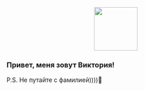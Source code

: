 <div id="header" align="center">
  <img src="https://media.giphy.com/media/5WILqPq29TyIkVCSej/giphy.gif" width="100"/>
</div>

### Привет, меня зовут Виктория!
P.S. Не путайте с фамилией))))👋

<!--
**vic-k-777/vic-k-777** is a ✨ _special_ ✨ repository because its `README.md` (this file) appears on your GitHub profile.

Here are some ideas to get you started:

- 🔭 I’m currently working on ...
- 🌱 I’m currently learning ...
- 👯 I’m looking to collaborate on ...
- 🤔 I’m looking for help with ...
- 💬 Ask me about ...
- 📫 How to reach me: ...
- 😄 Pronouns: ...
- ⚡ Fun fact: ...
-->

